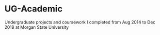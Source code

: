 # UG-Academic
Undergraduate projects and coursework I completed from Aug 2014 to Dec 2019 at Morgan State University
